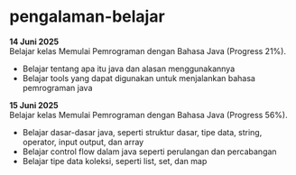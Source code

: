 # pengalaman-belajar

**14 Juni 2025**<br>
Belajar kelas Memulai Pemrograman dengan Bahasa Java (Progress 21%).
* Belajar tentang apa itu java dan alasan menggunakannya
* Belajar tools yang dapat digunakan untuk menjalankan bahasa pemrograman java

**15 Juni 2025**<br>
Belajar kelas Memulai Pemrograman dengan Bahasa Java (Progress 56%).
* Belajar dasar-dasar java, seperti struktur dasar, tipe data, string, operator, input output, dan array
* Belajar control flow dalam java seperti perulangan dan percabangan
* Belajar tipe data koleksi, seperti list, set, dan map

